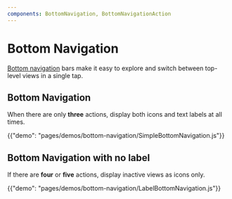 ```yaml
---
components: BottomNavigation, BottomNavigationAction
---
```


# Bottom Navigation

[Bottom navigation](https://material.io/guidelines/components/bottom-navigation.html) bars make it easy to explore and switch between top-level views in a single tap.

## Bottom Navigation
When there are only **three** actions, display both icons and text labels at all times.

{{"demo": "pages/demos/bottom-navigation/SimpleBottomNavigation.js"}}

## Bottom Navigation with no label

If there are **four** or **five** actions, display inactive views as icons only.

{{"demo": "pages/demos/bottom-navigation/LabelBottomNavigation.js"}}
